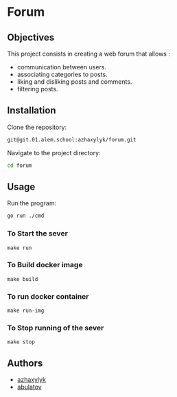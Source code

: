 # Forum

## Objectives
This project consists in creating a web forum that allows :
- communication between users.
- associating categories to posts.
- liking and disliking posts and comments.
- filtering posts.

## Installation
Clone the repository:
```bash
git@git.01.alem.school:azhaxylyk/forum.git
```

Navigate to the project directory:
```bash
cd forum
```

## Usage
Run the program:

```bash
go run ./cmd
```

### To Start the sever
``` 
make run 
```
### To Build docker image

``` 
make build
```
### To run docker container 

``` 
make run-img
```

### To Stop running of the sever

``` 
make stop
```
## Authors
- [azhaxylyk](https://01.alem.school/git/azhaxylyk)
- [abulatov](https://01.alem.school/git/abulatov)
